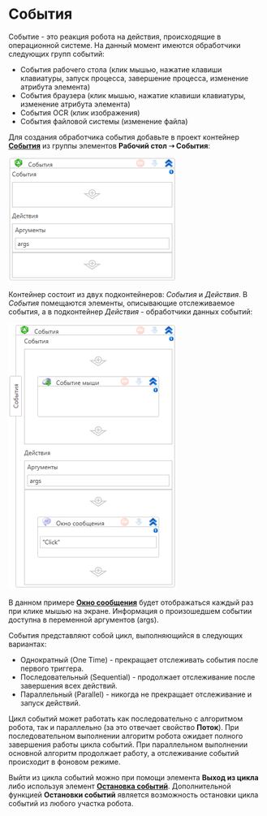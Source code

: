 # События

Событие - это реакция робота на действия, происходящие в операционной системе. На данный момент имеются обработчики следующих групп событий:

* События рабочего стола (клик мышью, нажатие клавиши клавиатуры, запуск процесса, завершение процесса, изменение атрибута элемента)
* События браузера (клик мышью, нажатие клавиши клавиатуры, изменение атрибута элемента)
* События OCR (клик изображения)
* События файловой системы (изменение файла)

Для создания обработчика события добавьте в проект контейнер [**События**](https://docs.primo-rpa.ru/primo-rpa/g_elements/osnovnye-elementy/els_desktop/els_events) из группы элементов **Рабочий стол ➝ События**:

![](<../../.gitbook/assets/image (99).png>)

Контейнер состоит из двух подконтейнеров: *События* и *Действия*. В *События* помещаются элементы, описывающие отслеживаемое события, а в подконтейнер *Действия* - обработчики данных событий:

![](<../../.gitbook/assets/image (156).png>)

В данном примере [**Окно сообщения**](https://docs.primo-rpa.ru/primo-rpa/g_elements/osnovnye-elementy/els_dialogs/el_dialogs_message) будет отображаться каждый раз при клике мышью на экране. Информация о произошедшем событии доступна в переменной аргументов (args).

События представляют собой цикл, выполняющийся в следующих вариантах:

* Однократный (One Time) - прекращает отслеживать события после первого триггера.
* Последовательный (Sequential) - продолжает отслеживание после завершения всех действий.
* Параллельный (Parallel) - никогда не прекращает отслеживание и запуск действий.

Цикл событий может работать как последовательно с алгоритмом робота, так и параллельно (за это отвечает свойство **Поток**). При последовательном выполнении алгоритм робота ожидает полного завершения работы цикла событий. При параллельном выполнении основной алгоритм продолжает работу, а отслеживание событий происходит в фоновом режиме.

Выйти из цикла событий можно при помощи элемента **Выход из цикла** либо используя элемент [**Остановка событий**](https://docs.primo-rpa.ru/primo-rpa/g_elements/osnovnye-elementy/els_desktop/els_events/el_triggerscopebreak). Дополнительной функцией **Остановки событий** является возможность остановки цикла событий из любого участка робота.
